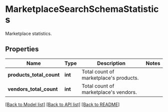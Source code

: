 # MarketplaceSearchSchemaStatistics

Marketplace statistics.

## Properties
Name | Type | Description | Notes
------------ | ------------- | ------------- | -------------
**products_total_count** | **int** | Total count of marketplace&#39;s products. | 
**vendors_total_count** | **int** | Total count of marketplace&#39;s vendors. | 

[[Back to Model list]](../README.md#documentation-for-models) [[Back to API list]](../README.md#documentation-for-api-endpoints) [[Back to README]](../README.md)


